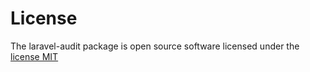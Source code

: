 # License

The laravel-audit package is open source software licensed under the [license MIT](http://opensource.org/licenses/MIT)
